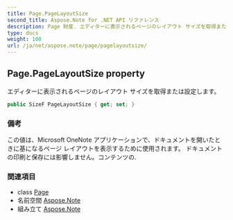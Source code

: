 ```yaml
---
title: Page.PageLayoutSize
second_title: Aspose.Note for .NET API リファレンス
description: Page 財産. エディターに表示されるページのレイアウト サイズを取得または設定します
type: docs
weight: 100
url: /ja/net/aspose.note/page/pagelayoutsize/
---
```

## Page.PageLayoutSize property

エディターに表示されるページのレイアウト サイズを取得または設定します。

```csharp
public SizeF PageLayoutSize { get; set; }
```

### 備考

この値は、Microsoft OneNote アプリケーションで、ドキュメントを開いたときに基になるページ レイアウトを表示するために使用されます。 ドキュメントの印刷と保存には影響しません。コンテンツの.

### 関連項目

* class [Page](../)
* 名前空間 [Aspose.Note](../../page/)
* 組み立て [Aspose.Note](../../../)


